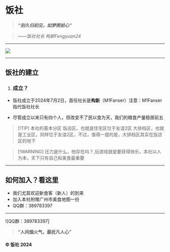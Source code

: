 # 饭社

>  ***“别久归初见，如梦照前心”***



>  *——饭社社长 构新Fengyuan24*

---

![](./picture/FS.JPG) 

***

## 饭社的建立

1. ### 成立？

- 饭社成立于2024年7月2日，首任社长是**构新**（M1Fanser）注意：M1Fanser指代饭社社长

- 尽管成立以来只有四个人，但改变不了民以食为天，我们的粮食产量稳居前五






> [!TIP] 本社的基本分区
> 饭店区，也就是住宅区位于友谊2区
> 大排档区，也就是工业区，同样位于友谊2区，不过，值得一提的是，大排档区其实在饭店区的地下


> [!WARNING] 压力是什么，他存在吗？,玩游戏就是要获得快乐，本社以人为本，天下只有自己和美食最重要
***

## 如何加入？看这里
- 我们尤其欢迎新食客（新人）的到来
- 加入本社附赠广州市美食地图一份
- QQ群：389783397
***
![QQ群：389783397]
> **“人间烟火气，最抚凡人心”**

#### &copy; 饭社 2024
